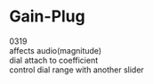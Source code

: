 # Gain-Plug
0319  
affects audio(magnitude)  
dial attach to coefficient  
control dial range with another slider  
